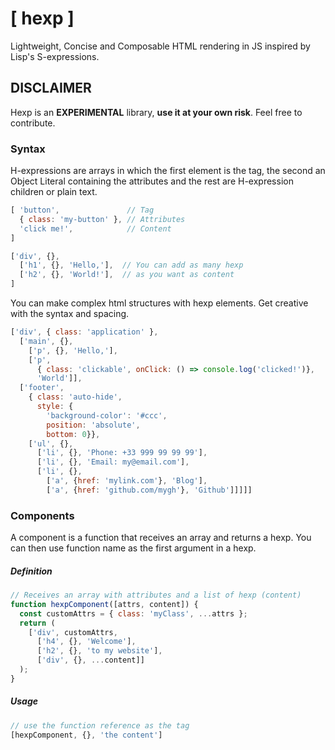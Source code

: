 # [ hexp ]

Lightweight, Concise and Composable HTML rendering in JS inspired by Lisp's S-expressions.


## DISCLAIMER

Hexp is an **EXPERIMENTAL** library, **use it at your own risk**.
Feel free to contribute.


### Syntax

H-expressions are arrays in which the first element is the tag, the second an Object Literal containing the attributes and the rest are H-expression children or plain text.

```js
[ 'button',               // Tag
  { class: 'my-button' }, // Attributes
  'click me!',            // Content
]
```

```js
['div', {},
  ['h1', {}, 'Hello,'],  // You can add as many hexp
  ['h2', {}, 'World!'],  // as you want as content
]
```

You can make complex html structures with hexp elements.
Get creative with the syntax and spacing.

```js
['div', { class: 'application' },
  ['main', {},
    ['p', {}, 'Hello,'],
    ['p',
      { class: 'clickable', onClick: () => console.log('clicked!')}, 
      'World']],
  ['footer',
    { class: 'auto-hide', 
      style: { 
        'background-color': '#ccc',
        position: 'absolute',
        bottom: 0}},
    ['ul', {},
      ['li', {}, 'Phone: +33 999 99 99 99'],
      ['li', {}, 'Email: my@email.com'],
      ['li', {},
        ['a', {href: 'mylink.com'}, 'Blog'],
        ['a', {href: 'github.com/mygh'}, 'Github']]]]]
```

### Components

A component is a function that receives an array and returns a hexp.
You can then use function name as the first argument in a hexp.

##### Definition

```js
// Receives an array with attributes and a list of hexp (content)
function hexpComponent([attrs, content]) {
  const customAttrs = { class: 'myClass', ...attrs };
  return (
    ['div', customAttrs,
      ['h4', {}, 'Welcome'],
      ['h2', {}, 'to my website'],
      ['div', {}, ...content]]
  );
}
```

##### Usage

```js
// use the function reference as the tag
[hexpComponent, {}, 'the content']
```
